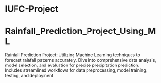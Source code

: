 # IUFC-Project
# Rainfall_Prediction_Project_Using_ML
Rainfall Prediction Project: Utilizing Machine Learning techniques to forecast rainfall patterns accurately. Dive into comprehensive data analysis, model selection, and evaluation for precise precipitation prediction. Includes streamlined workflows for data preprocessing, model training, testing, and deployment
